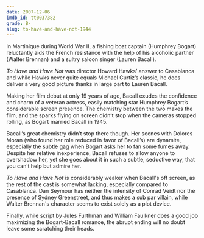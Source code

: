 ```yaml
---
date: 2007-12-06
imdb_id: tt0037382
grade: B-
slug: to-have-and-have-not-1944
---
```


In Martinique during World War II, a fishing boat captain (Humphrey Bogart) reluctantly aids the French resistance with the help of his alcoholic partner (Walter Brennan) and a sultry saloon singer (Lauren Bacall).

_To Have and Have Not_ was director Howard Hawks’ answer to Casablanca and while Hawks never quite equals Michael Curtiz’s classic, he does deliver a very good picture thanks in large part to Lauren Bacall.

Making her film debut at only 19 years of age, Bacall exudes the confidence and charm of a veteran actress, easily matching star Humphrey Bogart’s considerable screen presence. The chemistry between the two makes the film, and the sparks flying on screen didn’t stop when the cameras stopped rolling, as Bogart married Bacall in 1945.

Bacall’s great chemistry didn’t stop there though. Her scenes with Dolores Moran (who found her role reduced in favor of Bacall’s) are dynamite, especially the subtle gag when Bogart asks her to fan some fumes away. Despite her relative inexperience, Bacall refuses to allow anyone to overshadow her, yet she goes about it in such a subtle, seductive way, that you can’t help but admire her.

_To Have and Have Not_ is considerably weaker when Bacall's off screen, as the rest of the cast is somewhat lacking, especially compared to Casablanca. Dan Seymour has neither the intensity of Conrad Veidt nor the presence of Sydney Greenstreet, and thus makes a sub par villain, while Walter Brennan's character seems to exist solely as a plot device.

Finally, while script by Jules Furthman and William Faulkner does a good job maximizing the Bogart-Bacall romance, the abrupt ending will no doubt leave some scratching their heads.
